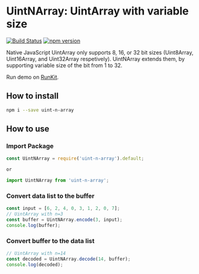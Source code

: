 # UintNArray: UintArray with variable size
[![Build Status](https://travis-ci.org/Prev/UintNArray.svg)](https://travis-ci.org/Prev/UintNArray)
[![npm version](https://badge.fury.io/js/uint-n-array.svg)](https://www.npmjs.com/package/uint-n-array)

Native JavaScript UintArray only supports 8, 16, or 32 bit sizes (Uint8Array, Uint16Array, and Uint32Array respetively).
UintNArray extends them, by supporting variable size of the bit from 1 to 32.

Run demo on [RunKit](https://runkit.com/prev/uint-n-array).

## How to install

```bash
npm i --save uint-n-array
```

## How to use

### Import Package

```javascript
const UintNArray = require('uint-n-array').default;

or

import UintNArray from 'uint-n-array';
```

### Convert data list to the buffer

```javascript
const input = [6, 2, 4, 0, 3, 1, 2, 0, 7];	
// UintArray with n=3
const buffer = UintNArray.encode(3, input);
console.log(buffer);
```

### Convert buffer to the data list

```javascript
// UintArray with n=14
const decoded = UintNArray.decode(14, buffer);
console.log(decoded); 
```
